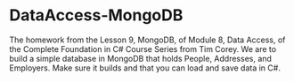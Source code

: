 # DataAccess-MongoDB
The homework from the Lesson 9, MongoDB, of Module 8, Data Access, of the Complete Foundation in C# Course Series from Tim Corey. We are to build a simple database in MongoDB that holds People, Addresses, and Employers. Make sure it builds and that you can load and save data in C#.
